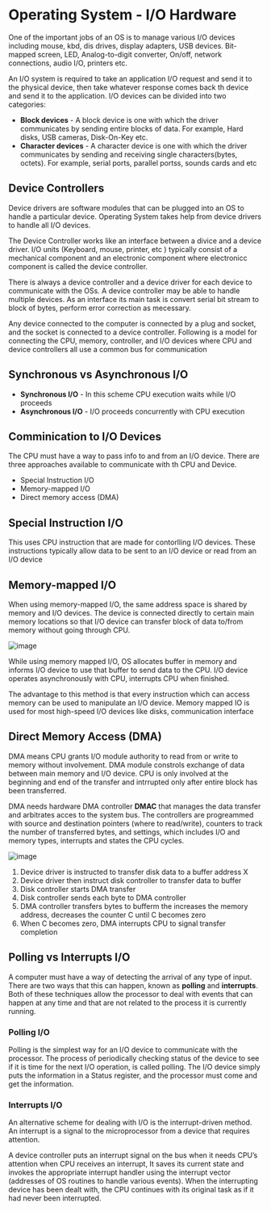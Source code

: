 # Operating System - I/O Hardware

One of the important jobs of an OS is to manage various I/O devices including mouse, kbd, dis drives, display adapters, USB devices. Bit-mapped screen, LED, Analog-to-digit converter, On/off, network connections, audio I/O, printers etc.

An I/O system is required to take an application I/O request and send it to the physical device, then take whatever response comes back th device and send it to the application. I/O devices can be divided into two categories:

- **Block devices** - A block device is one with which the driver communicates by sending entire blocks of data. For example, Hard disks, USB cameras, Disk-On-Key etc.
- **Character devices** - A character device is one with which the driver communicates by sending and receiving single characters(bytes, octets). For example, serial ports, parallel portss, sounds cards and etc

## Device Controllers

Device drivers are software modules that can be plugged into an OS to handle a particular device. Operating System takes help from device drivers to handle all I/O devices.

The Device Controller works like an interface between a divice and a device driver. I/O units (Keyboard, mouse, printer, etc ) typically consist of a mechanical component and an electronic component where electronicc component is called the device controller.

There is always a device controller and a device driver for each device to communicate with the OSs. A device controller may be able to handle multiple devices. As an interface its main task is convert serial bit stream to block of bytes, perform error correction as mecessary.

Any device connected to the computer is connected by a plug and socket, and the socket is connected to a device controller. Following is a model for connecting the CPU, memory, controller, and I/O devices where CPU and device controllers all use a common bus for communication

## Synchronous vs Asynchronous I/O

- **Synchronous I/O** - In this scheme CPU execution waits while I/O proceeds
- **Asynchronous I/O** - I/O proceeds concurrently with CPU execution

## Comminication to I/O Devices

The CPU must have a way to pass info to and from an I/O device. There are three approaches available to communicate with th CPU and Device.

- Special Instruction I/O
- Memory-mapped I/O
- Direct memory access (DMA)

## Special Instruction I/O

This uses CPU instruction that are made for contorlling I/O devices. These instructions typically allow data to be sent to an I/O device or read from an I/O device

## Memory-mapped I/O

When using memory-mapped I/O, the same address space is shared by memory and I/O devices. The device is connected directly to certain main memory locations so that I/O device can transfer block of data to/from memory without going through CPU.

![image](https://user-images.githubusercontent.com/49281851/190649502-81a2bef8-1ff1-45e3-a203-545c4afbf0dc.png)

While using memory mapped I/O, OS allocates buffer in memory and informs I/O device to use that buffer to send data to the CPU. I/O device operates asynchronously with CPU, interrupts CPU when finished.

The advantage to this method is that every instruction which can access memory can be used to manipulate an I/O device. Memory mapped IO is used for most high-speed I/O devices like disks, communication interface

## Direct Memory Access (DMA)

DMA means CPU grants I/O module authority to read from or write to memory without involvement. DMA module constrols exchange of data between main memory and I/O device. CPU is only involved at the beginning and end of the transfer and intrrupted only after entire block has been transferred.

DMA needs hardware DMA controller **DMAC** that manages the data transfer and arbitrates acces to the system bus. The controllers are progreammed with source and destination pointers (where to read/write), counters to track the number of transferred bytes, and settings, which includes I/O and memory types, interrupts and states the CPU cycles.

![image](https://user-images.githubusercontent.com/49281851/190649558-edeb7cd9-5b94-45e6-a505-34634a228d5c.png)

1. Device driver is instructed to transfer disk data to a buffer address X
2. Device driver then instruct disk controller to transfer data to buffer
3. Disk controller starts DMA transfer
4. Disk controller sends each byte to DMA controller
5. DMA controller transfers bytes to bufferm the increases the memory address, decreases the counter C until C becomes zero
6. When C becomes zero, DMA interrupts CPU to signal transfer completion

## Polling vs Interrupts I/O

A computer must have a way of detecting the arrival of any type of input. There are two ways that this can happen, known as **polling** and **interrupts**. Both of these techniques allow the processor to deal with events that can happen at any time and that are not related to the process it is currently running.

### Polling I/O

Polling is the simplest way for an I/O device to communicate with the processor. The process of periodically checking status of the device to see if it is time for the next I/O operation, is called polling. The I/O device simply puts the information in a Status register, and the processor must come and get the information.

### Interrupts I/O

An alternative scheme for dealing with I/O is the interrupt-driven method. An interrupt is a signal to the microprocessor from a device that requires attention.

A device controller puts an interrupt signal on the bus when it needs CPU’s attention when CPU receives an interrupt, It saves its current state and invokes the appropriate interrupt handler using the interrupt vector (addresses of OS routines to handle various events). When the interrupting device has been dealt with, the CPU continues with its original task as if it had never been interrupted.
